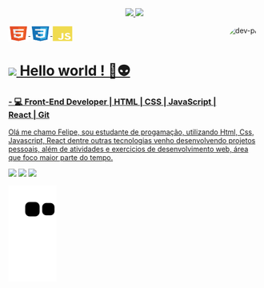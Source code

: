 
<div align="center">
  <a href="https://github.com/Felipe-Monte">
  <img height="160em" src="https://github-readme-stats.vercel.app/api?username=Felipe-Monte&show_icons=true&theme=dark&include_all_commits=true&count_private=true"/>
  <img height="160em" src="https://github-readme-stats.vercel.app/api/top-langs/?username=Felipe-Monte&layout=compact&langs_count=7&theme=dark"/>
</div>

<div style="display: inline_block"><br>
  <img align="center" alt="Felipe-HTML" height="30" width="40" src="https://raw.githubusercontent.com/devicons/devicon/master/icons/html5/html5-original.svg">
  <img align="center" alt="Felipe-CSS" height="30" width="40" src="https://raw.githubusercontent.com/devicons/devicon/master/icons/css3/css3-original.svg">
  <img align="center" alt="Felipe-Js" height="30" width="40" src="https://raw.githubusercontent.com/devicons/devicon/master/icons/javascript/javascript-plain.svg">
  
  <img align="right" alt="dev-pic" height="160" style="border-radius:50px;" src="https://media.giphy.com/media/bGgsc5mWoryfgKBx1u/giphy.gif">
</div>

<h1><img src="https://raw.githubusercontent.com/kaueMarques/kaueMarques/master/hi.gif" height="30px"> Hello world ! 🖖👽</h1>
<h3>- 💻 Front-End Developer | HTML | CSS | JavaScript | React | Git </h3>

Olá me chamo Felipe, sou estudante de 
progamação, utilizando Html, Css, Javascript, React dentre outras tecnologias venho desenvolvendo projetos pessoais, além de atividades e exercicios de desenvolvimento web, área que foco maior parte do tempo. 
  
<div>
 <a href="https://www.facebook.com/carlosfelipemonte.felipe" target="_blank"><img src="https://img.shields.io/badge/Facebook-1877F2?style=for-the-badge&logo=facebook&logoColor=white" target="_blank"></a>
  <a href="https://www.instagram.com/felipe_mmonte/" target="_blank"><img src="https://img.shields.io/badge/-Instagram-%23E4405F?style=for-the-badge&logo=instagram&logoColor=white" target="_blank"></a>
  <a href="https://api.whatsapp.com/send?phone=5584998431693" target="_blank"><img src="https://img.shields.io/badge/WhatsApp-25D366?style=for-the-badge&logo=whatsapp&logoColor=white" target="_blank"></a>
</div>
  
  ![Snake animation](https://github.com/Felipe-Monte/Felipe-Monte/blob/output/github-contribution-grid-snake.svg)
</div>

  
